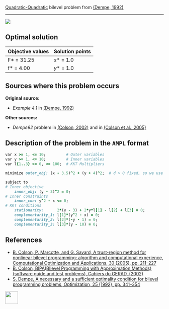[Quadratic-Quadratic](/BASBLib/QP-QP-problems) bilevel problem from [(Dempe, 1992)][Dempe, 1992]

---

![](https://github.com/basblsolver/BASBLib/wiki/images/d_1992_01_eq.jpg)

## Optimal solution

Objective values   | Solution points         |
------------------ | ----------------------- |
F* = 31.25         | _x_* = 1.0              |
f* = 4.00          | _y_* = 1.0              |

## Sources where this problem occurs

__Original source:__

 - _Example 4.1_ in [(Dempe, 1992)][Dempe, 1992]

__Other sources:__

 - _Dempe92_ problem in [(Colson, 2002)][Colson, 2002] and in [(Colson et al., 2005)][Colson et al., 2005]

## Description of the problem in the `AMPL` format

```ruby
var x >= 1, <= 10;         # Outer variables
var y >= 1, <= 10;         # Inner variables
var l{1..3} >= 0, <= 100;  # KKT Multipliers

minimize outer_obj: (x - 3.5)^2 + (y + 4)^2;  # d > 0 fixed, so we use d = 1

subject to
# Inner objective
    inner_obj: (y - 3)^2 = 0;
# Inner constraints
    inner_con: y^2 - x <= 0;
# KKT conditions
    stationarity:      2*(y - 3) + 2*y*l[1] - l[2] + l[3] = 0;
    complementarity_1: l[1]*(y^2 - x) = 0;
    complementarity_2: l[2]*(-y - 1) = 0;
    complementarity_3: l[3]*(y - 10) = 0;
```

##  References

 - [B. Colson, P. Marcotte, and G. Savard, A trust-region method for nonlinear bilevel programming: algorithm and computational experience, Computational Optimization and Applications, 30 (2005), pp. 211–227](https://doi.org/10.1007/s10589-005-4612-4)
 - [B. Colson, BIPA(BIlevel Programming with Approximation Methods)(software guide and test problems), Cahiers du GERAD, (2002)](https://www.gerad.ca/en/papers/G-2002-37/view)
 - [S. Dempe, A necessary and a sufficient optimality condition for bilevel programming problems, Optimization, 25 (1992), pp. 341–354](https://doi.org/10.1080/02331939208843831)

[<img src="http://www.interupgrade.com/images/pfeil-backbutton.png" width="40" height="40">](/BASBLib/QP-QP-problems "Back to summary of QP-QP bilevel problems")

[Colson, 2002]: https://www.gerad.ca/en/papers/G-2002-37/view
[Colson et al., 2005]: https://doi.org/10.1007/s10589-005-4612-4
[Dempe, 1992]: https://doi.org/10.1080/02331939208843831

